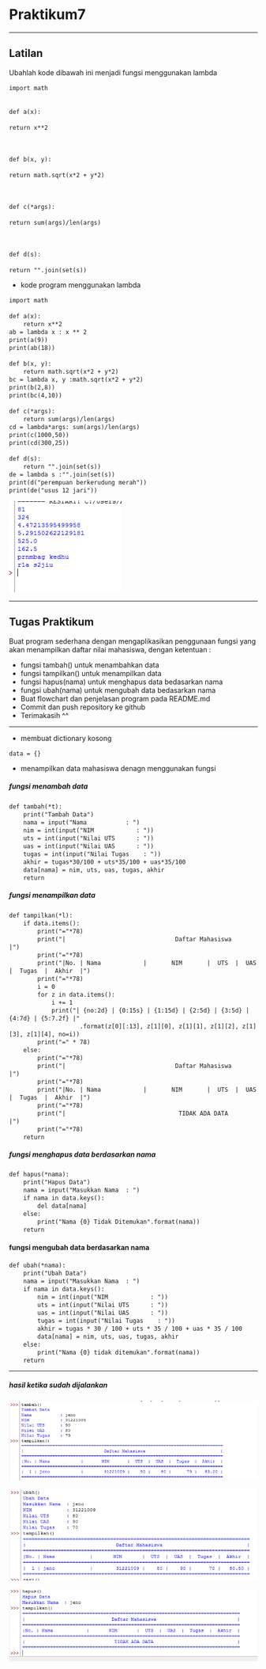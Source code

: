 # Praktikum7
---
## Latilan

Ubahlah kode dibawah ini menjadi fungsi menggunakan lambda
```
import math


def a(x):

return x**2



def b(x, y):

return math.sqrt(x*2 + y*2)



def c(*args):

return sum(args)/len(args)



def d(s):

return "".join(set(s))
```

- kode program menggunakan lambda

```
import math

def a(x):
    return x**2
ab = lambda x : x ** 2
print(a(9))
print(ab(18))

def b(x, y):
    return math.sqrt(x*2 + y*2)
bc = lambda x, y :math.sqrt(x*2 + y*2)
print(b(2,8))
print(bc(4,10))

def c(*args):
    return sum(args)/len(args)
cd = lambda*args: sum(args)/len(args)
print(c(1000,50))
print(cd(300,25))

def d(s):
    return "".join(set(s))
de = lambda s :"".join(set(s))
print(d("perempuan berkerudung merah"))
print(de("usus 12 jari"))
```

![gambar1](gambar/a.png)

---
## Tugas Praktikum 

Buat program sederhana dengan mengaplikasikan penggunaan fungsi yang akan menampilkan daftar nilai mahasiswa, dengan ketentuan :

- fungsi tambah() untuk menambahkan data
- fungsi tampilkan() untuk menampilkan data
- fungsi hapus(nama) untuk menghapus data bedasarkan nama
- fungsi ubah(nama) untuk mengubah data bedasarkan nama
- Buat flowchart dan penjelasan program pada README.md
- Commit dan push repository ke github
- Terimakasih ^^
---
- membuat dictionary kosong
```
data = {}
```

- menampilkan data mahasiswa denagn menggunakan fungsi

##### fungsi menambah data

```
def tambah(*t):
    print("Tambah Data")
    nama = input("Nama           : ")
    nim = int(input("NIM            : "))
    uts = int(input("Nilai UTS      : "))
    uas = int(input("Nilai UAS      : "))
    tugas = int(input("Nilai Tugas    : "))
    akhir = tugas*30/100 + uts*35/100 + uas*35/100
    data[nama] = nim, uts, uas, tugas, akhir
    return
```

##### fungsi menampilkan data

```
def tampilkan(*l):
    if data.items():
        print("="*78)
        print("|                               Daftar Mahasiswa                             |")
        print("="*78)
        print("|No. | Nama            |       NIM       |  UTS  |  UAS  |  Tugas  |  Akhir  |")
        print("="*78)
        i = 0
        for z in data.items():
            i += 1
            print("| {no:2d} | {0:15s} | {1:15d} | {2:5d} | {3:5d} | {4:7d} | {5:7.2f} |"
                    .format(z[0][:13], z[1][0], z[1][1], z[1][2], z[1][3], z[1][4], no=i))
        print("=" * 78)
    else:
        print("="*78)
        print("|                               Daftar Mahasiswa                             |")
        print("="*78)
        print("|No. | Nama            |       NIM       |  UTS  |  UAS  |  Tugas  |  Akhir  |")
        print("="*78)
        print("|                                TIDAK ADA DATA                              |")
        print("="*78)
    return
```

##### fungsi menghapus data berdasarkan nama

```
def hapus(*nama):
    print("Hapus Data")
    nama = input("Masukkan Nama  : ")
    if nama in data.keys():
        del data[nama]
    else:
        print("Nama {0} Tidak Ditemukan".format(nama))
    return
```

#### fungsi mengubah data berdasarkan nama

```
def ubah(*nama):
    print("Ubah Data")
    nama = input("Masukkan Nama  : ")
    if nama in data.keys():
        nim = int(input("NIM            : "))
        uts = int(input("Nilai UTS      : "))
        uas = int(input("Nilai UAS      : "))
        tugas = int(input("Nilai Tugas    : "))
        akhir = tugas * 30 / 100 + uts * 35 / 100 + uas * 35 / 100
        data[nama] = nim, uts, uas, tugas, akhir
    else:
        print("Nama {0} tidak ditemukan".format(nama))
    return
```

---
##### hasil ketika sudah dijalankan


![gambar1](gambar/a1.png)


![gambar1](gambar/a2.png)


![gambar1](gambar/a3.png)
